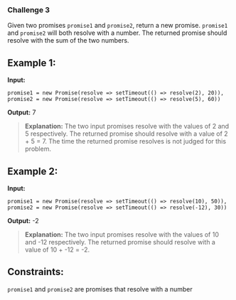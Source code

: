 ### Challenge 3

Given two promises `promise1` and `promise2`, return a new promise. `promise1` and `promise2` will both resolve with a number. The returned promise should resolve with the sum of the two numbers.
 

## Example 1:

**Input:**
```
promise1 = new Promise(resolve => setTimeout(() => resolve(2), 20)), 
promise2 = new Promise(resolve => setTimeout(() => resolve(5), 60))
```
**Output:** 7

> **Explanation:** The two input promises resolve with the values of 2 and 5 respectively. The returned promise should resolve with a value of 2 + 5 = 7. The time the returned promise resolves is not judged for this problem.

## Example 2:

**Input:** 
```
promise1 = new Promise(resolve => setTimeout(() => resolve(10), 50)), 
promise2 = new Promise(resolve => setTimeout(() => resolve(-12), 30))
```
**Output:** -2
> **Explanation:** The two input promises resolve with the values of 10 and -12 respectively. The returned promise should resolve with a value of 10 + -12 = -2.
 

## Constraints:

`promise1` and `promise2` are promises that resolve with a number